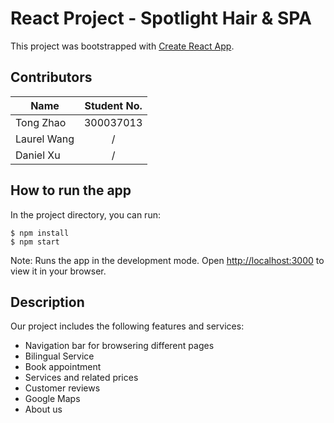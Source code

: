 # React Project - Spotlight Hair & SPA

This project was bootstrapped with [Create React App](https://github.com/facebook/create-react-app).

## Contributors
Name  | Student No.
------------- | :---:
Tong Zhao  | 300037013
Laurel Wang  | /
Daniel Xu | /

## How to run the app

In the project directory, you can run:

```
$ npm install
$ npm start
```

Note: Runs the app in the development mode. Open [http://localhost:3000](http://localhost:3000) to view it in your browser.


## Description
Our project includes the following features and services:
* Navigation bar for browsering different pages
* Bilingual Service
* Book appointment
* Services and related prices
* Customer reviews
* Google Maps
* About us
